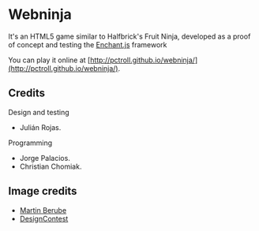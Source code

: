 Webninja
========

It's an HTML5 game similar to Halfbrick's Fruit Ninja, developed as a proof of concept and testing the [Enchant.js](http://enchantjs.com) framework

You can play it online at [http://pctroll.github.io/webninja/](http://pctroll.github.io/webninja/).

Credits
-------
Design and testing
* Julián Rojas.

Programming
* Jorge Palacios.
* Christian Chomiak.

Image credits
-------------
* [Martin Berube](http://www.iconarchive.com/show/food-icons-by-martin-berube.html)
* [DesignContest](http://www.iconarchive.com/show/casino-icons-by-designcontest.html)
